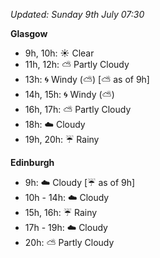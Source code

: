 *Updated: Sunday 9th July 07:30*

**Glasgow**

* 9h, 10h: :sunny: Clear
* 11h, 12h: :partly_sunny: Partly Cloudy
* 13h: :cyclone: Windy (:partly_sunny:) [:partly_sunny: as of 9h]
* 14h, 15h: :cyclone: Windy (:partly_sunny:)
* 16h, 17h: :partly_sunny: Partly Cloudy
* 18h: :cloud: Cloudy
* 19h, 20h: :umbrella: Rainy

**Edinburgh**

* 9h: :cloud: Cloudy [:umbrella: as of 9h]
* 10h - 14h: :cloud: Cloudy
* 15h, 16h: :umbrella: Rainy
* 17h - 19h: :cloud: Cloudy
* 20h: :partly_sunny: Partly Cloudy
